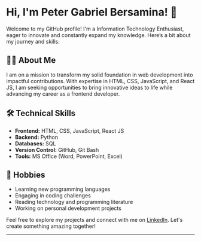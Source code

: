 # Hi, I'm Peter Gabriel Bersamina! 👋

Welcome to my GitHub profile! I'm a Information Technology Enthusiast, eager to innovate and constantly expand my knowledge. Here’s a bit about my journey and skills:

## 👨‍💻 About Me

I am on a mission to transform my solid foundation in web development into impactful contributions. With expertise in HTML, CSS, JavaScript, and React JS, I am seeking opportunities to bring innovative ideas to life while advancing my career as a frontend developer.

## 🛠 Technical Skills

- **Frontend:** HTML, CSS, JavaScript, React JS
- **Backend:** Python
- **Databases:** SQL
- **Version Control:** GitHub, Git Bash
- **Tools:** MS Office (Word, PowerPoint, Excel)

## 🌱 Hobbies

- Learning new programming languages
- Engaging in coding challenges
- Reading technology and programming literature
- Working on personal development projects

Feel free to explore my projects and connect with me on [LinkedIn](https://linkedin.com/in/peter-gabriel-bersamina). Let's create something amazing together!

---

<!---
Gabewingman/Gabewingman is a ✨ special ✨ repository because its `README.md` (this file) appears on your GitHub profile.
You can click the Preview link to take a look at your changes.
--->

